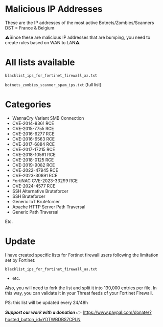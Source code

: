 # Malicious IP Addresses
These are the IP addresses of the most active Botnets/Zombies/Scanners DST = France & Belgium

⚠Since these are malicious IP addresses that are bumping, you need to create rules based on WAN to LAN⚠

# All lists available

```blacklist_ips_for_fortinet_firewall_aa.txt```

```botnets_zombies_scanner_spam_ips.txt``` (full list)

# Categories

- WannaCry Variant SMB Connection
- CVE-2014-8361 RCE
- CVE-2015-7755 RCE
- CVE-2016-6277 RCE
- CVE-2016-6563 RCE
- CVE-2017-6884 RCE
- CVE-2017-17215 RCE
- CVE-2018-10561 RCE
- CVE-2018-0125 RCE
- CVE-2019-9082 RCE
- CVE-2022-47945 RCE
- CVE-2023-30891 RCE
- FortiNAC CVE-2023-33299 RCE
- CVE-2024-4577 RCE
- SSH Alternative Bruteforcer
- SSH Bruteforcer
- Generic IoT Bruteforcer
- Apache HTTP Server Path Traversal
- Generic Path Traversal

Etc.

# Update

I have created specific lists for Fortinet firewall users following the limitation set by Fortinet:

```blacklist_ips_for_fortinet_firewall_aa.txt```

- etc.

Also, you will need to fork the list and split it into 130,000 entries per file. 
In this way, you can validate it in your Threat feeds of your Fortinet Firewall.

PS: this list will be updated every 24/48h

***Support our work with a donation*** 👉 https://www.paypal.com/donate/?hosted_button_id=YDTWBDBS7CPLN